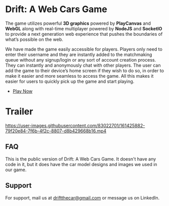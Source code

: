 
# Drift: A Web Cars Game

The game utilizes powerful **3D graphics** powered by **PlayCanvas** and
**WebGL** along with real-time multiplayer powered by **NodeJS** and **SocketIO** to provide a next generation web experience that pushes the boundaries of what’s possible on the web.

We have made the game easily accessible for players. Players only need to enter their username and they are instantly added to the matchmaking queue without any signup/login or any sort of account creation process. They can instantly and anonymously chat with other players. The user can add the game to their device’s home screen if they wish to do so, in order to make it easier and more seamless to access the game. All this makes it easier for users to quickly pick up the game and start playing.
- [Play Now](https://www.youtube.com/watch?v=95gBeXjKMB4)
# Trailer
https://user-images.githubusercontent.com/83022701/161425882-79f20e84-7f6b-4f2c-8807-d8b429668b16.mp4

## FAQ
This is the public version of Drift: A Web Cars Game. It doesn't have any code in it, but it does have the car model designs and images we used in our game.
## Support

For support, mail us at driftthecar@gmail.com or message us on LinkedIn.







